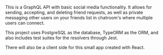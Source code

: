 This is a GraphQL API with basic social media functionality. It allows for sending, accepting, and deleting friend requests, as well as private messaging other users on your friends list in chatroom's where multiple users can connect.

This project uses PostgreSQL as the database, TypeORM as the ORM, and also includes test suites for the resolvers through Jest.

There will also be a client side for this small app created with React.

